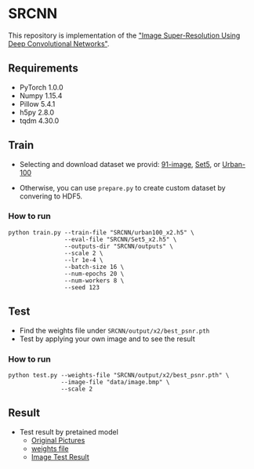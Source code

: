 # SRCNN

This repository is implementation of the ["Image Super-Resolution Using Deep Convolutional Networks"](https://arxiv.org/abs/1501.00092).


## Requirements

- PyTorch 1.0.0
- Numpy 1.15.4
- Pillow 5.4.1
- h5py 2.8.0
- tqdm 4.30.0

## Train

- Selecting and download dataset we provid: [91-image](https://drive.google.com/drive/folders/1DlDbMYjYk9K2Z-Or83kSloDZZAcmVTQF?usp=share_link), [Set5](https://drive.google.com/drive/folders/1QAAYUWV4p4DiHynXxhxy5fHESYpsninY?usp=share_link), or [Urban-100](https://drive.google.com/drive/folders/1-32AkTyJoj-k5Dlx5SKmfJfCYbBMOK75?usp=share_link)

- Otherwise, you can use `prepare.py` to create custom dataset by convering to HDF5.

### How to run

```
python train.py --train-file "SRCNN/urban100_x2.h5" \
                --eval-file "SRCNN/Set5_x2.h5" \
                --outputs-dir "SRCNN/outputs" \
                --scale 2 \
                --lr 1e-4 \
                --batch-size 16 \
                --num-epochs 20 \
                --num-workers 8 \
                --seed 123                
```



## Test

- Find the weights file under `SRCNN/output/x2/best_psnr.pth`
- Test by applying your own image and to see the result

### How to run
```
python test.py --weights-file "SRCNN/output/x2/best_psnr.pth" \
               --image-file "data/image.bmp" \
               --scale 2
```

## Result
- Test result by pretained model 
  - [Original Pictures](https://drive.google.com/drive/folders/16FY-BWGAb0JktlzPfVgXWczCE75UkT09?usp=share_link)
  - [weights file](https://drive.google.com/drive/folders/1EpMve4jHRMc7HlMOghnioL8Q2sT1qBjr?usp=share_link)
  - [Image Test Result](https://drive.google.com/drive/folders/1nF6Q-OQb5nlqYLWZ_OJW5NnoGQph-Qb_?usp=share_link)


